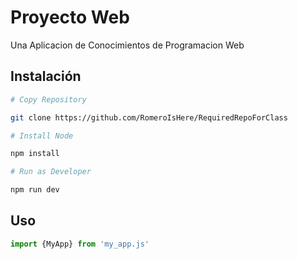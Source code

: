 # Proyecto Web

Una Aplicacion de Conocimientos de Programacion Web

## Instalación

```bash
# Copy Repository

git clone https://github.com/RomeroIsHere/RequiredRepoForClass

# Install Node

npm install

# Run as Developer

npm run dev

```

## Uso
```javascript
import {MyApp} from 'my_app.js'
```